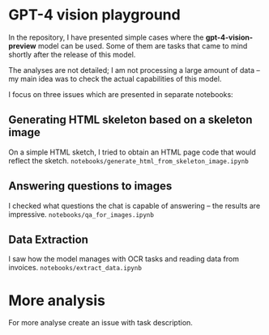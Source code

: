 # GPT-4 vision playground

In the repository, I have presented simple cases where the **gpt-4-vision-preview** model can be used. Some of them are
tasks that came to mind shortly after the release of this model.

The analyses are not detailed; I am not processing a large amount of data – my main idea was to check the actual
capabilities of this model.

I focus on three issues which are presented in separate notebooks:

## Generating HTML skeleton based on a skeleton image

On a simple HTML sketch, I tried to obtain an HTML page code that would reflect the sketch.
`notebooks/generate_html_from_skeleton_image.ipynb`

## Answering questions to images

I checked what questions the chat is capable of answering – the results are impressive.
`notebooks/qa_for_images.ipynb`

## Data Extraction

I saw how the model manages with OCR tasks and reading data from invoices.
`notebooks/extract_data.ipynb`

# More analysis

For more analyse create an issue with task description.